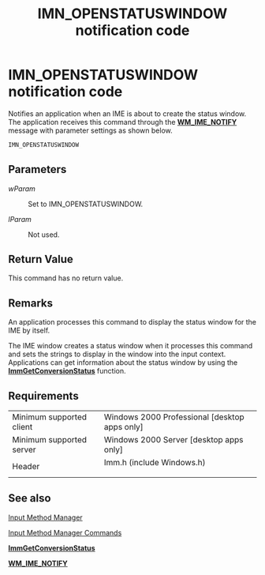 ﻿---
Description: 'Notifies an application when an IME is about to create the status window. The application receives this command through the WM\_IME\_NOTIFY message with parameter settings as shown below.'
ms.assetid: 'bbd85c72-aa78-4e1d-8a7a-490650b2d782'
title: 'IMN\_OPENSTATUSWINDOW notification code'
---

# IMN\_OPENSTATUSWINDOW notification code

Notifies an application when an IME is about to create the status window. The application receives this command through the [**WM\_IME\_NOTIFY**](wm-ime-notify.md) message with parameter settings as shown below.


```C++
IMN_OPENSTATUSWINDOW
```



## Parameters

<dl> <dt>

<span id="wParam"></span><span id="wparam"></span><span id="WPARAM"></span>*wParam*
</dt> <dd>

Set to IMN\_OPENSTATUSWINDOW.

</dd> <dt>

<span id="lParam"></span><span id="lparam"></span><span id="LPARAM"></span>*lParam*
</dt> <dd>

Not used.

</dd> </dl>

## Return Value

This command has no return value.

## Remarks

An application processes this command to display the status window for the IME by itself.

The IME window creates a status window when it processes this command and sets the strings to display in the window into the input context. Applications can get information about the status window by using the [**ImmGetConversionStatus**](immgetconversionstatus.md) function.

## Requirements



|                                     |                                                                                                      |
|-------------------------------------|------------------------------------------------------------------------------------------------------|
| Minimum supported client<br/> | Windows 2000 Professional \[desktop apps only\]<br/>                                           |
| Minimum supported server<br/> | Windows 2000 Server \[desktop apps only\]<br/>                                                 |
| Header<br/>                   | <dl> <dt>Imm.h (include Windows.h)</dt> </dl> |



## See also

<dl> <dt>

[Input Method Manager](input-method-manager.md)
</dt> <dt>

[Input Method Manager Commands](input-method-manager-commands.md)
</dt> <dt>

[**ImmGetConversionStatus**](immgetconversionstatus.md)
</dt> <dt>

[**WM\_IME\_NOTIFY**](wm-ime-notify.md)
</dt> </dl>

 

 




